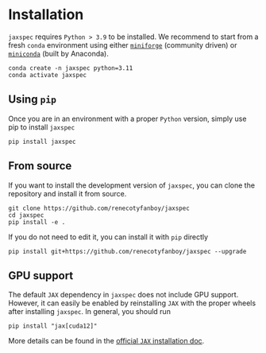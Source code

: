 # Installation

`jaxspec` requires `Python > 3.9` to be installed. We recommend to start from a fresh `conda` environment using either
[`miniforge`](https://github.com/conda-forge/miniforge) (community driven) or [`miniconda`](https://docs.anaconda.com/miniconda/)
(built by Anaconda).

```
conda create -n jaxspec python=3.11
conda activate jaxspec
```

## Using `pip`

Once you are in an environment with a proper `Python` version, simply use pip to install `jaxspec`

```
pip install jaxspec
```

## From source

If you want to install the development version of `jaxspec`, you can clone the repository and install it from source.

```
git clone https://github.com/renecotyfanboy/jaxspec
cd jaxspec
pip install -e .
```

If you do not need to edit it, you can install it with `pip` directly

```
pip install git+https://github.com/renecotyfanboy/jaxspec --upgrade
```

## GPU support

The default `JAX` dependency in `jaxspec` does not include GPU support. However, it can easily be enabled by reinstalling
`JAX` with the proper wheels after installing `jaxspec`. In general, you should run

```
pip install "jax[cuda12]"
```

More details can be found in the [official `JAX` installation doc](https://jax.readthedocs.io/en/latest/installation.html#).